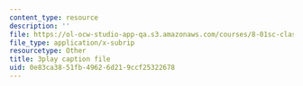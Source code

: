 ```yaml
---
content_type: resource
description: ''
file: https://ol-ocw-studio-app-qa.s3.amazonaws.com/courses/8-01sc-classical-mechanics-fall-2016/0e83ca3851fb49626d219ccf25322678_9VJetX_EQqs.srt
file_type: application/x-subrip
resourcetype: Other
title: 3play caption file
uid: 0e83ca38-51fb-4962-6d21-9ccf25322678
---
```

